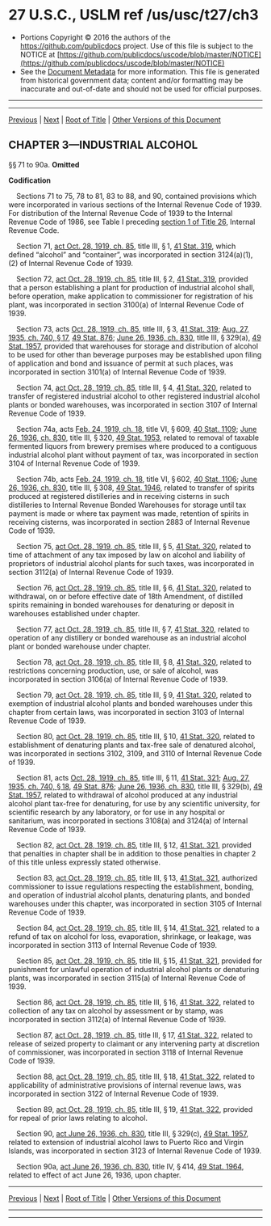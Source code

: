---
---

# 27 U.S.C., USLM ref /us/usc/t27/ch3

* Portions Copyright © 2016 the authors of the https://github.com/publicdocs project.
  Use of this file is subject to the NOTICE at [https://github.com/publicdocs/uscode/blob/master/NOTICE](https://github.com/publicdocs/uscode/blob/master/NOTICE)
* See the [Document Metadata](././../../../..//README.md) for more information.
  This file is generated from historical government data; content and/or formatting may be inaccurate and out-of-date and should not be used for official purposes.

----------
----------

[Previous](./../../../..//us/usc/t27/ch2A/m__us_usc_t27_s64p.md) | [Next](./../../../..//us/usc/t27/ch4/m__us_usc_t27_ch4.md) | [Root of Title](./../../../../) | [Other Versions of this Document](https://publicdocs.github.io/go/links?ns=uslm&ref=%2Fus%2Fusc%2Ft27%2Fch3)

## CHAPTER 3—INDUSTRIAL ALCOHOL

§§ 71 to 90a. __Omitted__ 

 __Codification__ 

    Sections 71 to 75, 78 to 81, 83 to 88, and 90, contained provisions which were incorporated in various sections of the Internal Revenue Code of 1939. For distribution of the Internal Revenue Code of 1939 to the Internal Revenue Code of 1986, see Table I preceding [section 1 of Title 26][/us/usc/t26/s1], Internal Revenue Code.

    Section 71, [act Oct. 28, 1919, ch. 85][/us/act/1919-10-28/ch85], title III, § 1, [41 Stat. 319][/us/stat/41/319], which defined “alcohol” and “container”, was incorporated in section 3124(a)(1), (2) of Internal Revenue Code of 1939.

    Section 72, [act Oct. 28, 1919, ch. 85][/us/act/1919-10-28/ch85], title III, § 2, [41 Stat. 319][/us/stat/41/319], provided that a person establishing a plant for production of industrial alcohol shall, before operation, make application to commissioner for registration of his plant, was incorporated in section 3100(a) of Internal Revenue Code of 1939.

    Section 73, acts [Oct. 28, 1919, ch. 85][/us/act/1919-10-28/ch85], title III, § 3, [41 Stat. 319][/us/stat/41/319]; [Aug. 27, 1935, ch. 740, § 17][/us/act/1935-08-27/ch740/s17], [49 Stat. 876][/us/stat/49/876]; [June 26, 1936, ch. 830][/us/act/1936-06-26/ch830], title III, § 329(a), [49 Stat. 1957][/us/stat/49/1957], provided that warehouses for storage and distribution of alcohol to be used for other than beverage purposes may be established upon filing of application and bond and issuance of permit at such places, was incorporated in section 3101(a) of Internal Revenue Code of 1939.

    Section 74, [act Oct. 28, 1919, ch. 85][/us/act/1919-10-28/ch85], title III, § 4, [41 Stat. 320][/us/stat/41/320], related to transfer of registered industrial alcohol to other registered industrial alcohol plants or bonded warehouses, was incorporated in section 3107 of Internal Revenue Code of 1939.

    Section 74a, acts [Feb. 24, 1919, ch. 18][/us/act/1919-02-24/ch18], title VI, § 609, [40 Stat. 1109][/us/stat/40/1109]; [June 26, 1936, ch. 830][/us/act/1936-06-26/ch830], title III, § 320, [49 Stat. 1953][/us/stat/49/1953], related to removal of taxable fermented liquors from brewery premises where produced to a contiguous industrial alcohol plant without payment of tax, was incorporated in section 3104 of Internal Revenue Code of 1939.

    Section 74b, acts [Feb. 24, 1919, ch. 18][/us/act/1919-02-24/ch18], title VI, § 602, [40 Stat. 1106][/us/stat/40/1106]; [June 26, 1936, ch. 830][/us/act/1936-06-26/ch830], title III, § 308, [49 Stat. 1946][/us/stat/49/1946], related to transfer of spirits produced at registered distilleries and in receiving cisterns in such distilleries to Internal Revenue Bonded Warehouses for storage until tax payment is made or where tax payment was made, retention of spirits in receiving cisterns, was incorporated in section 2883 of Internal Revenue Code of 1939.

    Section 75, [act Oct. 28, 1919, ch. 85][/us/act/1919-10-28/ch85], title III, § 5, [41 Stat. 320][/us/stat/41/320], related to time of attachment of any tax imposed by law on alcohol and liability of proprietors of industrial alcohol plants for such taxes, was incorporated in section 3112(a) of Internal Revenue Code of 1939.

    Section 76, [act Oct. 28, 1919, ch. 85][/us/act/1919-10-28/ch85], title III, § 6, [41 Stat. 320][/us/stat/41/320], related to withdrawal, on or before effective date of 18th Amendment, of distilled spirits remaining in bonded warehouses for denaturing or deposit in warehouses established under chapter.

    Section 77, [act Oct. 28, 1919, ch. 85][/us/act/1919-10-28/ch85], title III, § 7, [41 Stat. 320][/us/stat/41/320], related to operation of any distillery or bonded warehouse as an industrial alcohol plant or bonded warehouse under chapter.

    Section 78, [act Oct. 28, 1919, ch. 85][/us/act/1919-10-28/ch85], title III, § 8, [41 Stat. 320][/us/stat/41/320], related to restrictions concerning production, use, or sale of alcohol, was incorporated in section 3106(a) of Internal Revenue Code of 1939.

    Section 79, [act Oct. 28, 1919, ch. 85][/us/act/1919-10-28/ch85], title III, § 9, [41 Stat. 320][/us/stat/41/320], related to exemption of industrial alcohol plants and bonded warehouses under this chapter from certain laws, was incorporated in section 3103 of Internal Revenue Code of 1939.

    Section 80, [act Oct. 28, 1919, ch. 85][/us/act/1919-10-28/ch85], title III, § 10, [41 Stat. 320][/us/stat/41/320], related to establishment of denaturing plants and tax-free sale of denatured alcohol, was incorporated in sections 3102, 3109, and 3110 of Internal Revenue Code of 1939.

    Section 81, acts [Oct. 28, 1919, ch. 85][/us/act/1919-10-28/ch85], title III, § 11, [41 Stat. 321][/us/stat/41/321]; [Aug. 27, 1935, ch. 740, § 18][/us/act/1935-08-27/ch740/s18], [49 Stat. 876][/us/stat/49/876]; [June 26, 1936, ch. 830][/us/act/1936-06-26/ch830], title III, § 329(b), [49 Stat. 1957][/us/stat/49/1957], related to withdrawal of alcohol produced at any industrial alcohol plant tax-free for denaturing, for use by any scientific university, for scientific research by any laboratory, or for use in any hospital or sanitarium, was incorporated in sections 3108(a) and 3124(a) of Internal Revenue Code of 1939.

    Section 82, [act Oct. 28, 1919, ch. 85][/us/act/1919-10-28/ch85], title III, § 12, [41 Stat. 321][/us/stat/41/321], provided that penalties in chapter shall be in addition to those penalties in chapter 2 of this title unless expressly stated otherwise.

    Section 83, [act Oct. 28, 1919, ch. 85][/us/act/1919-10-28/ch85], title III, § 13, [41 Stat. 321][/us/stat/41/321], authorized commissioner to issue regulations respecting the establishment, bonding, and operation of industrial alcohol plants, denaturing plants, and bonded warehouses under this chapter, was incorporated in section 3105 of Internal Revenue Code of 1939.

    Section 84, [act Oct. 28, 1919, ch. 85][/us/act/1919-10-28/ch85], title III, § 14, [41 Stat. 321][/us/stat/41/321], related to a refund of tax on alcohol for loss, evaporation, shrinkage, or leakage, was incorporated in section 3113 of Internal Revenue Code of 1939.

    Section 85, [act Oct. 28, 1919, ch. 85][/us/act/1919-10-28/ch85], title III, § 15, [41 Stat. 321][/us/stat/41/321], provided for punishment for unlawful operation of industrial alcohol plants or denaturing plants, was incorporated in section 3115(a) of Internal Revenue Code of 1939.

    Section 86, [act Oct. 28, 1919, ch. 85][/us/act/1919-10-28/ch85], title III, § 16, [41 Stat. 322][/us/stat/41/322], related to collection of any tax on alcohol by assessment or by stamp, was incorporated in section 3112(a) of Internal Revenue Code of 1939.

    Section 87, [act Oct. 28, 1919, ch. 85][/us/act/1919-10-28/ch85], title III, § 17, [41 Stat. 322][/us/stat/41/322], related to release of seized property to claimant or any intervening party at discretion of commissioner, was incorporated in section 3118 of Internal Revenue Code of 1939.

    Section 88, [act Oct. 28, 1919, ch. 85][/us/act/1919-10-28/ch85], title III, § 18, [41 Stat. 322][/us/stat/41/322], related to applicability of administrative provisions of internal revenue laws, was incorporated in section 3122 of Internal Revenue Code of 1939.

    Section 89, [act Oct. 28, 1919, ch. 85][/us/act/1919-10-28/ch85], title III, § 19, [41 Stat. 322][/us/stat/41/322], provided for repeal of prior laws relating to alcohol.

    Section 90, [act June 26, 1936, ch. 830][/us/act/1936-06-26/ch830], title III, § 329(c), [49 Stat. 1957][/us/stat/49/1957], related to extension of industrial alcohol laws to Puerto Rico and Virgin Islands, was incorporated in section 3123 of Internal Revenue Code of 1939.

    Section 90a, [act June 26, 1936, ch. 830][/us/act/1936-06-26/ch830], title IV, § 414, [49 Stat. 1964][/us/stat/49/1964], related to effect of act June 26, 1936, upon chapter.

----------

[Previous](./../../../..//us/usc/t27/ch2A/m__us_usc_t27_s64p.md) | [Next](./../../../..//us/usc/t27/ch4/m__us_usc_t27_ch4.md) | [Root of Title](./../../../../) | [Other Versions of this Document](https://publicdocs.github.io/go/links?ns=uslm&ref=%2Fus%2Fusc%2Ft27%2Fch3)

----------
----------

[/us/usc/t26/s1]: https://publicdocs.github.io/go/links?ns=uslm&ref=%2Fus%2Fusc%2Ft26%2Fs1
[/us/act/1919-10-28/ch85]: https://publicdocs.github.io/go/links?ns=uslm&ref=%2Fus%2Fact%2F1919-10-28%2Fch85
[/us/stat/41/319]: https://publicdocs.github.io/go/links?ns=uslm&ref=%2Fus%2Fstat%2F41%2F319
[/us/act/1919-10-28/ch85]: https://publicdocs.github.io/go/links?ns=uslm&ref=%2Fus%2Fact%2F1919-10-28%2Fch85
[/us/stat/41/319]: https://publicdocs.github.io/go/links?ns=uslm&ref=%2Fus%2Fstat%2F41%2F319
[/us/act/1919-10-28/ch85]: https://publicdocs.github.io/go/links?ns=uslm&ref=%2Fus%2Fact%2F1919-10-28%2Fch85
[/us/stat/41/319]: https://publicdocs.github.io/go/links?ns=uslm&ref=%2Fus%2Fstat%2F41%2F319
[/us/act/1935-08-27/ch740/s17]: https://publicdocs.github.io/go/links?ns=uslm&ref=%2Fus%2Fact%2F1935-08-27%2Fch740%2Fs17
[/us/stat/49/876]: https://publicdocs.github.io/go/links?ns=uslm&ref=%2Fus%2Fstat%2F49%2F876
[/us/act/1936-06-26/ch830]: https://publicdocs.github.io/go/links?ns=uslm&ref=%2Fus%2Fact%2F1936-06-26%2Fch830
[/us/stat/49/1957]: https://publicdocs.github.io/go/links?ns=uslm&ref=%2Fus%2Fstat%2F49%2F1957
[/us/act/1919-10-28/ch85]: https://publicdocs.github.io/go/links?ns=uslm&ref=%2Fus%2Fact%2F1919-10-28%2Fch85
[/us/stat/41/320]: https://publicdocs.github.io/go/links?ns=uslm&ref=%2Fus%2Fstat%2F41%2F320
[/us/act/1919-02-24/ch18]: https://publicdocs.github.io/go/links?ns=uslm&ref=%2Fus%2Fact%2F1919-02-24%2Fch18
[/us/stat/40/1109]: https://publicdocs.github.io/go/links?ns=uslm&ref=%2Fus%2Fstat%2F40%2F1109
[/us/act/1936-06-26/ch830]: https://publicdocs.github.io/go/links?ns=uslm&ref=%2Fus%2Fact%2F1936-06-26%2Fch830
[/us/stat/49/1953]: https://publicdocs.github.io/go/links?ns=uslm&ref=%2Fus%2Fstat%2F49%2F1953
[/us/act/1919-02-24/ch18]: https://publicdocs.github.io/go/links?ns=uslm&ref=%2Fus%2Fact%2F1919-02-24%2Fch18
[/us/stat/40/1106]: https://publicdocs.github.io/go/links?ns=uslm&ref=%2Fus%2Fstat%2F40%2F1106
[/us/act/1936-06-26/ch830]: https://publicdocs.github.io/go/links?ns=uslm&ref=%2Fus%2Fact%2F1936-06-26%2Fch830
[/us/stat/49/1946]: https://publicdocs.github.io/go/links?ns=uslm&ref=%2Fus%2Fstat%2F49%2F1946
[/us/act/1919-10-28/ch85]: https://publicdocs.github.io/go/links?ns=uslm&ref=%2Fus%2Fact%2F1919-10-28%2Fch85
[/us/stat/41/320]: https://publicdocs.github.io/go/links?ns=uslm&ref=%2Fus%2Fstat%2F41%2F320
[/us/act/1919-10-28/ch85]: https://publicdocs.github.io/go/links?ns=uslm&ref=%2Fus%2Fact%2F1919-10-28%2Fch85
[/us/stat/41/320]: https://publicdocs.github.io/go/links?ns=uslm&ref=%2Fus%2Fstat%2F41%2F320
[/us/act/1919-10-28/ch85]: https://publicdocs.github.io/go/links?ns=uslm&ref=%2Fus%2Fact%2F1919-10-28%2Fch85
[/us/stat/41/320]: https://publicdocs.github.io/go/links?ns=uslm&ref=%2Fus%2Fstat%2F41%2F320
[/us/act/1919-10-28/ch85]: https://publicdocs.github.io/go/links?ns=uslm&ref=%2Fus%2Fact%2F1919-10-28%2Fch85
[/us/stat/41/320]: https://publicdocs.github.io/go/links?ns=uslm&ref=%2Fus%2Fstat%2F41%2F320
[/us/act/1919-10-28/ch85]: https://publicdocs.github.io/go/links?ns=uslm&ref=%2Fus%2Fact%2F1919-10-28%2Fch85
[/us/stat/41/320]: https://publicdocs.github.io/go/links?ns=uslm&ref=%2Fus%2Fstat%2F41%2F320
[/us/act/1919-10-28/ch85]: https://publicdocs.github.io/go/links?ns=uslm&ref=%2Fus%2Fact%2F1919-10-28%2Fch85
[/us/stat/41/320]: https://publicdocs.github.io/go/links?ns=uslm&ref=%2Fus%2Fstat%2F41%2F320
[/us/act/1919-10-28/ch85]: https://publicdocs.github.io/go/links?ns=uslm&ref=%2Fus%2Fact%2F1919-10-28%2Fch85
[/us/stat/41/321]: https://publicdocs.github.io/go/links?ns=uslm&ref=%2Fus%2Fstat%2F41%2F321
[/us/act/1935-08-27/ch740/s18]: https://publicdocs.github.io/go/links?ns=uslm&ref=%2Fus%2Fact%2F1935-08-27%2Fch740%2Fs18
[/us/stat/49/876]: https://publicdocs.github.io/go/links?ns=uslm&ref=%2Fus%2Fstat%2F49%2F876
[/us/act/1936-06-26/ch830]: https://publicdocs.github.io/go/links?ns=uslm&ref=%2Fus%2Fact%2F1936-06-26%2Fch830
[/us/stat/49/1957]: https://publicdocs.github.io/go/links?ns=uslm&ref=%2Fus%2Fstat%2F49%2F1957
[/us/act/1919-10-28/ch85]: https://publicdocs.github.io/go/links?ns=uslm&ref=%2Fus%2Fact%2F1919-10-28%2Fch85
[/us/stat/41/321]: https://publicdocs.github.io/go/links?ns=uslm&ref=%2Fus%2Fstat%2F41%2F321
[/us/act/1919-10-28/ch85]: https://publicdocs.github.io/go/links?ns=uslm&ref=%2Fus%2Fact%2F1919-10-28%2Fch85
[/us/stat/41/321]: https://publicdocs.github.io/go/links?ns=uslm&ref=%2Fus%2Fstat%2F41%2F321
[/us/act/1919-10-28/ch85]: https://publicdocs.github.io/go/links?ns=uslm&ref=%2Fus%2Fact%2F1919-10-28%2Fch85
[/us/stat/41/321]: https://publicdocs.github.io/go/links?ns=uslm&ref=%2Fus%2Fstat%2F41%2F321
[/us/act/1919-10-28/ch85]: https://publicdocs.github.io/go/links?ns=uslm&ref=%2Fus%2Fact%2F1919-10-28%2Fch85
[/us/stat/41/321]: https://publicdocs.github.io/go/links?ns=uslm&ref=%2Fus%2Fstat%2F41%2F321
[/us/act/1919-10-28/ch85]: https://publicdocs.github.io/go/links?ns=uslm&ref=%2Fus%2Fact%2F1919-10-28%2Fch85
[/us/stat/41/322]: https://publicdocs.github.io/go/links?ns=uslm&ref=%2Fus%2Fstat%2F41%2F322
[/us/act/1919-10-28/ch85]: https://publicdocs.github.io/go/links?ns=uslm&ref=%2Fus%2Fact%2F1919-10-28%2Fch85
[/us/stat/41/322]: https://publicdocs.github.io/go/links?ns=uslm&ref=%2Fus%2Fstat%2F41%2F322
[/us/act/1919-10-28/ch85]: https://publicdocs.github.io/go/links?ns=uslm&ref=%2Fus%2Fact%2F1919-10-28%2Fch85
[/us/stat/41/322]: https://publicdocs.github.io/go/links?ns=uslm&ref=%2Fus%2Fstat%2F41%2F322
[/us/act/1919-10-28/ch85]: https://publicdocs.github.io/go/links?ns=uslm&ref=%2Fus%2Fact%2F1919-10-28%2Fch85
[/us/stat/41/322]: https://publicdocs.github.io/go/links?ns=uslm&ref=%2Fus%2Fstat%2F41%2F322
[/us/act/1936-06-26/ch830]: https://publicdocs.github.io/go/links?ns=uslm&ref=%2Fus%2Fact%2F1936-06-26%2Fch830
[/us/stat/49/1957]: https://publicdocs.github.io/go/links?ns=uslm&ref=%2Fus%2Fstat%2F49%2F1957
[/us/act/1936-06-26/ch830]: https://publicdocs.github.io/go/links?ns=uslm&ref=%2Fus%2Fact%2F1936-06-26%2Fch830
[/us/stat/49/1964]: https://publicdocs.github.io/go/links?ns=uslm&ref=%2Fus%2Fstat%2F49%2F1964



